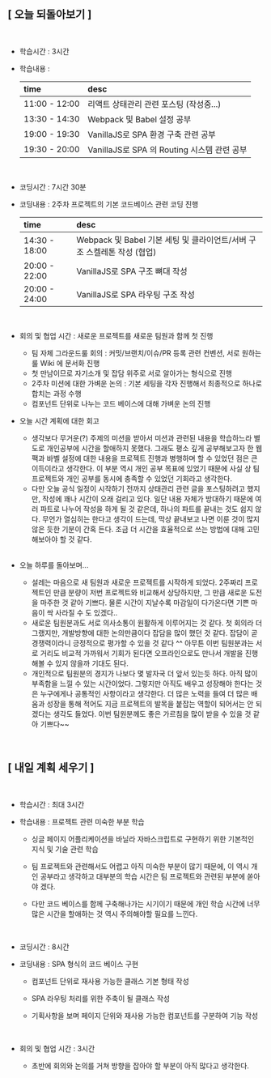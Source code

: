 ## [ 오늘 되돌아보기 ]

<br/>

- 학습시간 : 3시간
- 학습내용 :

  | time          | desc                                        |
  | :------------ | :------------------------------------------ |
  | 11:00 - 12:00 | 리액트 상태관리 관련 포스팅 (작성중...)     |
  | 13:30 - 14:30 | Webpack 및 Babel 설정 공부                  |
  | 19:00 - 19:30 | VanillaJS로 SPA 환경 구축 관련 공부         |
  | 19:30 - 20:00 | VanillaJS로 SPA 의 Routing 시스템 관련 공부 |

  <br/>

- 코딩시간 : 7시간 30분
- 코딩내용 : 2주차 프로젝트의 기본 코드베이스 관련 코딩 진행

  | time          | desc                                                                    |
  | :------------ | :---------------------------------------------------------------------- |
  | 14:30 - 18:00 | Webpack 및 Babel 기본 세팅 및 클라이언트/서버 구조 스켈레톤 작성 (협업) |
  | 20:00 - 22:00 | VanillaJS로 SPA 구조 뼈대 작성                                          |
  | 20:00 - 24:00 | VanillaJS로 SPA 라우팅 구조 작성                                        |

  <br/>

- 회의 및 협업 시간 : 새로운 프로젝트를 새로운 팀원과 함께 첫 진행

  - 팀 자체 그라운드룰 회의 : 커밋/브랜치/이슈/PR 등록 관련 컨벤션, 서로 원하는 룰 Wiki 에 문서화 진행
  - 첫 만남이므로 자기소개 및 잡담 위주로 서로 알아가는 형식으로 진행
  - 2주차 미션에 대한 가벼운 논의 : 기본 세팅을 각자 진행해서 최종적으로 하나로 합치는 과정 수행
  - 컴포넌트 단위로 나누는 코드 베이스에 대해 가벼운 논의 진행

- 오늘 시간 계획에 대한 회고

  - 생각보다 무거운(?) 주제의 미션을 받아서 미션과 관련된 내용을 학습하느라 별도로 개인공부에 시간을 할애하지 못했다. 그래도 평소 깊게 공부해보고자 한 웹팩과 바벨 설정에 대한 내용을 프로젝트 진행과 병행하며 할 수 있었던 점은 큰 이득이라고 생각한다. 이 부분 역시 개인 공부 목표에 있었기 때문에 사실 상 팀 프로젝트와 개인 공부를 동시에 충족할 수 있었던 기회라고 생각한다.
  - 다만 오늘 공식 일정이 시작하기 전까지 상태관리 관련 글을 포스팅하려고 했지만, 작성에 꽤나 시간이 오래 걸리고 있다. 일단 내용 자체가 방대하기 때문에 여러 파트로 나누어 작성을 하게 될 것 같은데, 하나의 파트를 끝내는 것도 쉽지 않다. 무언가 열심히는 한다고 생각이 드는데, 막상 끝내보고 나면 이룬 것이 많지 않은 듯한 기분이 간혹 든다. 조금 더 시간을 효율적으로 쓰는 방법에 대해 고민해보아야 할 것 같다.

  <br/>

- 오늘 하루를 돌아보며...

  - 설레는 마음으로 새 팀원과 새로운 프로젝트를 시작하게 되었다. 2주짜리 프로젝트인 만큼 분량이 저번 프로젝트와 비교해서 상당하지만, 그 만큼 새로운 도전을 마주한 것 같아 기쁘다. 물론 시간이 지날수록 마감일이 다가온다면 기쁜 마음이 싹 사라질 수 도 있겠다..
  - 새로운 팀원분과도 서로 의사소통이 원활하게 이루어지는 것 같다. 첫 회의라 더 그랬지만, 개발방향에 대한 논의만큼이다 잡담을 많이 했던 것 같다. 잡담이 곧 경쟁력이라니 긍정적으로 평가할 수 있을 것 같다 ^^ 아무튼 이번 팀원분과는 서로 거리도 비교적 가까워서 기회가 된다면 오프라인으로도 만나서 개발을 진행해볼 수 있지 않을까 기대도 된다.
  - 개인적으로 팀원분의 경지가 나보다 몇 발자국 더 앞서 있는듯 하다. 아직 많이 부족함을 느낄 수 있는 시간이었다. 그렇지만 아직도 배우고 성장해야 한다는 것은 누구에게나 공통적인 사항이라고 생각한다. 더 많은 노력을 들여 더 많은 배움과 성장을 통해 적어도 지금 프로젝트의 발목을 붙잡는 역할이 되어서는 안 되겠다는 생각도 들었다. 이번 팀원분께도 좋은 가르침을 많이 받을 수 있을 것 같아 기쁘다~~

<br/>

## [ 내일 계획 세우기 ]

<br/>

- 학습시간 : 최대 3시간

- 학습내용 : 프로젝트 관련 미숙한 부분 학습

  - 싱글 페이지 어플리케이션을 바닐라 자바스크립트로 구현하기 위한 기본적인 지식 및 기술 관련 학습
  - 팀 프로젝트와 관련해서도 어렵고 아직 미숙한 부분이 많기 때문에, 이 역시 개인 공부라고 생각하고 대부분의 학습 시간은 팀 프로젝트와 관련된 부분에 쏟아야 겠다.
  - 다만 코드 베이스를 함께 구축해나가는 시기이기 때문에 개인 학습 시간에 너무 많은 시간을 할애하는 것 역시 주의해야할 필요를 느낀다.

    <br/>

- 코딩시간 : 8시간

- 코딩내용 : SPA 형식의 코드 베이스 구현

  - 컴포넌트 단위로 재사용 가능한 클래스 기본 형태 작성
  - SPA 라우팅 처리를 위한 주축이 될 클래스 작성
  - 기획사항을 보며 페이지 단위와 재사용 가능한 컴포넌트를 구분하여 기능 작성

    <br/>

- 회의 및 협업 시간 : 3시간
  - 초반에 회의와 논의를 거쳐 방향을 잡아야 할 부분이 아직 많다고 생각한다.
